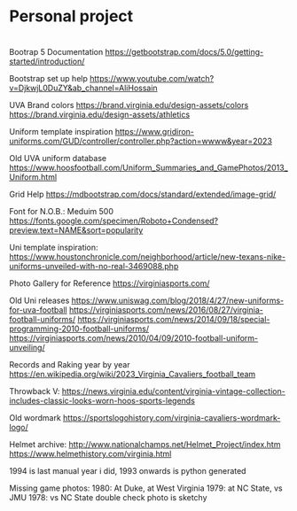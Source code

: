 # Personal project 
#
#
Bootrap 5 Documentation
https://getbootstrap.com/docs/5.0/getting-started/introduction/

Bootstrap set up help
https://www.youtube.com/watch?v=DjkwjL0DuZY&ab_channel=AliHossain

UVA Brand colors
https://brand.virginia.edu/design-assets/colors
https://brand.virginia.edu/design-assets/athletics

Uniform template inspiration
https://www.gridiron-uniforms.com/GUD/controller/controller.php?action=wwww&year=2023

Old UVA uniform database
https://www.hoosfootball.com/Uniform_Summaries_and_GamePhotos/2013_Uniform.html

Grid Help
https://mdbootstrap.com/docs/standard/extended/image-grid/

Font for N.O.B.: Meduim 500
https://fonts.google.com/specimen/Roboto+Condensed?preview.text=NAME&sort=popularity

Uni template inspiration:
https://www.houstonchronicle.com/neighborhood/article/new-texans-nike-uniforms-unveiled-with-no-real-3469088.php

Photo Gallery for Reference
https://virginiasports.com/

Old Uni releases
https://www.uniswag.com/blog/2018/4/27/new-uniforms-for-uva-football
https://virginiasports.com/news/2016/08/27/virginia-football-uniforms/
https://virginiasports.com/news/2014/09/18/special-programming-2010-football-uniforms/
https://virginiasports.com/news/2010/04/09/2010-football-uniform-unveiling/

Records and Raking year by year
https://en.wikipedia.org/wiki/2023_Virginia_Cavaliers_football_team

Throwback V:
https://news.virginia.edu/content/virginia-vintage-collection-includes-classic-looks-worn-hoos-sports-legends

Old wordmark
https://sportslogohistory.com/virginia-cavaliers-wordmark-logo/

Helmet archive:
http://www.nationalchamps.net/Helmet_Project/index.htm
https://www.helmethistory.com/virginia.html

1994 is last manual year i did, 1993 onwards is python generated

Missing game photos: 
    1980: At Duke, at West Virginia
    1979: at NC State, vs JMU
    1978: vs NC State double check photo is sketchy
